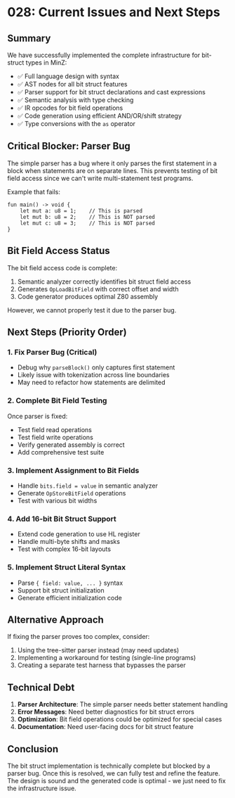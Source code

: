 # 028: Current Issues and Next Steps

## Summary

We have successfully implemented the complete infrastructure for bit-struct types in MinZ:
- ✅ Full language design with syntax
- ✅ AST nodes for all bit struct features
- ✅ Parser support for bit struct declarations and cast expressions
- ✅ Semantic analysis with type checking
- ✅ IR opcodes for bit field operations
- ✅ Code generation using efficient AND/OR/shift strategy
- ✅ Type conversions with the `as` operator

## Critical Blocker: Parser Bug

The simple parser has a bug where it only parses the first statement in a block when statements are on separate lines. This prevents testing of bit field access since we can't write multi-statement test programs.

Example that fails:
```minz
fun main() -> void {
    let mut a: u8 = 1;    // This is parsed
    let mut b: u8 = 2;    // This is NOT parsed
    let mut c: u8 = 3;    // This is NOT parsed
}
```

## Bit Field Access Status

The bit field access code is complete:
1. Semantic analyzer correctly identifies bit struct field access
2. Generates `OpLoadBitField` with correct offset and width
3. Code generator produces optimal Z80 assembly

However, we cannot properly test it due to the parser bug.

## Next Steps (Priority Order)

### 1. Fix Parser Bug (Critical)
- Debug why `parseBlock()` only captures first statement
- Likely issue with tokenization across line boundaries
- May need to refactor how statements are delimited

### 2. Complete Bit Field Testing
Once parser is fixed:
- Test field read operations
- Test field write operations
- Verify generated assembly is correct
- Add comprehensive test suite

### 3. Implement Assignment to Bit Fields
- Handle `bits.field = value` in semantic analyzer
- Generate `OpStoreBitField` operations
- Test with various bit widths

### 4. Add 16-bit Bit Struct Support
- Extend code generation to use HL register
- Handle multi-byte shifts and masks
- Test with complex 16-bit layouts

### 5. Implement Struct Literal Syntax
- Parse `{ field: value, ... }` syntax
- Support bit struct initialization
- Generate efficient initialization code

## Alternative Approach

If fixing the parser proves too complex, consider:
1. Using the tree-sitter parser instead (may need updates)
2. Implementing a workaround for testing (single-line programs)
3. Creating a separate test harness that bypasses the parser

## Technical Debt

1. **Parser Architecture**: The simple parser needs better statement handling
2. **Error Messages**: Need better diagnostics for bit struct errors
3. **Optimization**: Bit field operations could be optimized for special cases
4. **Documentation**: Need user-facing docs for bit struct feature

## Conclusion

The bit struct implementation is technically complete but blocked by a parser bug. Once this is resolved, we can fully test and refine the feature. The design is sound and the generated code is optimal - we just need to fix the infrastructure issue.